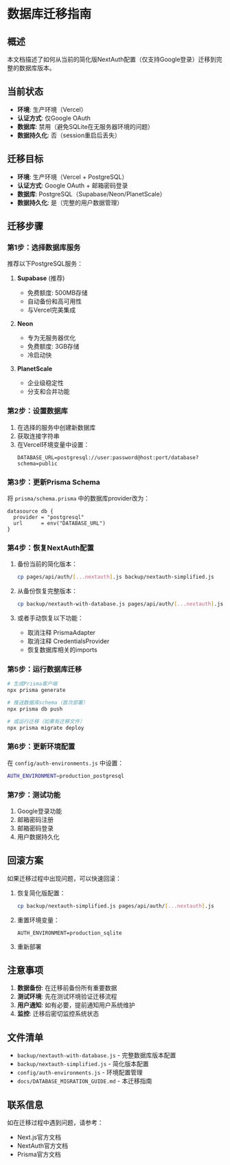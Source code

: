 # 数据库迁移指南

## 概述

本文档描述了如何从当前的简化版NextAuth配置（仅支持Google登录）迁移到完整的数据库版本。

## 当前状态

- **环境**: 生产环境（Vercel）
- **认证方式**: 仅Google OAuth
- **数据库**: 禁用（避免SQLite在无服务器环境的问题）
- **数据持久化**: 否（session重启后丢失）

## 迁移目标

- **环境**: 生产环境（Vercel + PostgreSQL）
- **认证方式**: Google OAuth + 邮箱密码登录
- **数据库**: PostgreSQL（Supabase/Neon/PlanetScale）
- **数据持久化**: 是（完整的用户数据管理）

## 迁移步骤

### 第1步：选择数据库服务

推荐以下PostgreSQL服务：

1. **Supabase** (推荐)
   - 免费额度: 500MB存储
   - 自动备份和高可用性
   - 与Vercel完美集成

2. **Neon**
   - 专为无服务器优化
   - 免费额度: 3GB存储
   - 冷启动快

3. **PlanetScale**
   - 企业级稳定性
   - 分支和合并功能

### 第2步：设置数据库

1. 在选择的服务中创建新数据库
2. 获取连接字符串
3. 在Vercel环境变量中设置：
   ```
   DATABASE_URL=postgresql://user:password@host:port/database?schema=public
   ```

### 第3步：更新Prisma Schema

将 `prisma/schema.prisma` 中的数据库provider改为：
```prisma
datasource db {
  provider = "postgresql"
  url      = env("DATABASE_URL")
}
```

### 第4步：恢复NextAuth配置

1. 备份当前的简化版本：
   ```bash
   cp pages/api/auth/[...nextauth].js backup/nextauth-simplified.js
   ```

2. 从备份恢复完整版本：
   ```bash
   cp backup/nextauth-with-database.js pages/api/auth/[...nextauth].js
   ```

3. 或者手动恢复以下功能：
   - 取消注释 PrismaAdapter
   - 取消注释 CredentialsProvider
   - 恢复数据库相关的imports

### 第5步：运行数据库迁移

```bash
# 生成Prisma客户端
npx prisma generate

# 推送数据库schema（首次部署）
npx prisma db push

# 或运行迁移（如果有迁移文件）
npx prisma migrate deploy
```

### 第6步：更新环境配置

在 `config/auth-environments.js` 中设置：
```bash
AUTH_ENVIRONMENT=production_postgresql
```

### 第7步：测试功能

1. Google登录功能
2. 邮箱密码注册
3. 邮箱密码登录
4. 用户数据持久化

## 回滚方案

如果迁移过程中出现问题，可以快速回滚：

1. 恢复简化版配置：
   ```bash
   cp backup/nextauth-simplified.js pages/api/auth/[...nextauth].js
   ```

2. 重置环境变量：
   ```
   AUTH_ENVIRONMENT=production_sqlite
   ```

3. 重新部署

## 注意事项

1. **数据备份**: 在迁移前备份所有重要数据
2. **测试环境**: 先在测试环境验证迁移流程
3. **用户通知**: 如有必要，提前通知用户系统维护
4. **监控**: 迁移后密切监控系统状态

## 文件清单

- `backup/nextauth-with-database.js` - 完整数据库版本配置
- `backup/nextauth-simplified.js` - 简化版本配置
- `config/auth-environments.js` - 环境配置管理
- `docs/DATABASE_MIGRATION_GUIDE.md` - 本迁移指南

## 联系信息

如在迁移过程中遇到问题，请参考：
- Next.js官方文档
- NextAuth官方文档
- Prisma官方文档 